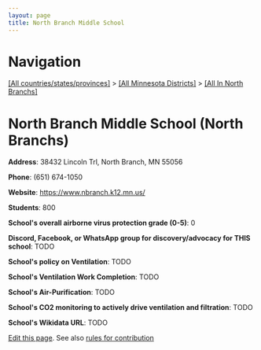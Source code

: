 ```yaml
---
layout: page
title: North Branch Middle School
---
```

# Navigation

[[All countries/states/provinces]](../../..) > [[All Minnesota Districts]](../..) > [[All In North Branchs]](..)

# North Branch Middle School (North Branchs)

**Address**: 38432 Lincoln Trl, North Branch, MN 55056

**Phone**: (651) 674-1050

**Website**: <https://www.nbranch.k12.mn.us/>

**Students**: 800

**School's overall airborne virus protection grade (0-5)**: 0

**Discord, Facebook, or WhatsApp group for discovery/advocacy for THIS school**: TODO

**School's policy on Ventilation**: TODO

**School's Ventilation Work Completion**: TODO

**School's Air-Purification**: TODO

**School's CO2 monitoring to actively drive ventilation and filtration**: TODO

**School's Wikidata URL**: TODO


[Edit this page](https://github.com/ventilate-schools/MN/edit/main/./North_Branchs/North_Branch_Middle_School.md). See also [rules for contribution](../../../contribution-rules/)